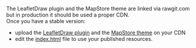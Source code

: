The LeafletDraw plugin and the MapStore theme are linked via rawgit.com but in production it should be used a proper CDN.  
Once you have a stable version:
- upload the [LeafletDraw plugin](http://rawgit.com/Leaflet/Leaflet.draw/v0.2.4/dist/) and the [MapStore theme](https://github.com/geosolutions-it/MapStore2-theme/tree/master/theme/default) on your CDN
- edit the [index.html](https://github.com/geosolutions-it/MapStore2/blob/master/web/client/index.html) file to use your published resources.
